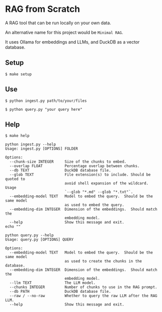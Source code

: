 # RAG from Scratch

A RAG tool that can be run locally on your own data.

An alternative name for this project would be `Minimal RAG`.

It uses Ollama for embeddings and LLMs, and DuckDB as a vector database.

## Setup

```shell-session
$ make setup
```

## Use

```shell-session
$ python ingest.py path/to/your/files
```

```shell-session
$ python query.py "your query here"
```

## Help

```shell-session
$ make help
```

```
python ingest.py --help
Usage: ingest.py [OPTIONS] FOLDER

Options:
  --chunk-size INTEGER     Size of the chunks to embed.
  --overlap FLOAT          Percentage overlap between chunks.
  --db TEXT                DuckDB database file.
  --glob TEXT              File extension(s) to include. Should be quoted to
                           avoid shell expansion of the wildcard.  Usage
                           `--glob "*.md" --glob "*.txt"`.
  --embedding-model TEXT   Model to embed the query.  Should be the same model
                           as used to embed the query.
  --embedding-dim INTEGER  Dimension of the embeddings.  Should match the
                           embedding model.
  --help                   Show this message and exit.
echo ""

python query.py --help
Usage: query.py [OPTIONS] QUERY

Options:
  --embedding-model TEXT   Model to embed the query.  Should be the same model
                           as used to create the chunks in the database.
  --embedding-dim INTEGER  Dimension of the embeddings.  Should match the
                           embedding model.
  --llm TEXT               The LLM model.
  --chunks INTEGER         Number of chunks to use in the RAG prompt.
  --db PATH                DuckDB database file.
  --raw / --no-raw         Whether to query the raw LLM after the RAG LLM.
  --help                   Show this message and exit.
```
